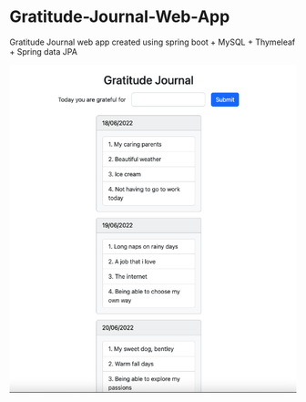# Gratitude-Journal-Web-App
Gratitude Journal web app created using spring boot + MySQL + Thymeleaf + Spring data JPA

![alt text](src/main/resources/static/gratitude_journal_app.png?raw=true)
